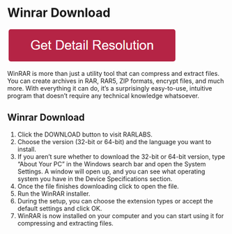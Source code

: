 # Winrar Download

[![winrar download](redd.png)](https://icncomputer.com/winrar-download/)


WinRAR is more than just a utility tool that can compress and extract files. You can create archives in RAR, RAR5, ZIP formats, encrypt files, and much more. With everything it can do, it’s a surprisingly easy-to-use, intuitive program that doesn’t require any technical knowledge whatsoever.


## Winrar Download

1. Click the DOWNLOAD button to visit RARLABS.
2. Choose the version (32-bit or 64-bit) and the language you want to install.
3. If you aren’t sure whether to download the 32-bit or 64-bit version, type “About Your PC” in the Windows search bar and open the System Settings. A window will open up, and you can see what operating system you have in the Device Specifications section.
4. Once the file finishes downloading click to open the file.
5. Run the WinRAR installer.
6. During the setup, you can choose the extension types or accept the default settings and click OK.
7. WinRAR is now installed on your computer and you can start using it for compressing and extracting files.
